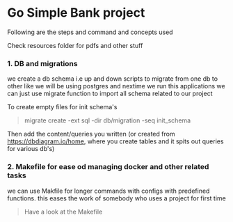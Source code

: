 # Go Simple Bank project 
Following are the steps and command and concepts used

Check resources folder for pdfs and other stuff 

### 1.  DB and migrations
we create a db schema i.e up and down scripts to migrate from one db to other like we will be using postgres and nextime we run this applications we can just use migrate function to import all schema related to our project

To create empty files for init schema's
> migrate create -ext sql -dir db/migration -seq init_schema

Then add the content/queries you written (or created from https://dbdiagram.io/home, where you create tables and it spits out queries for various db's)


### 2. Makefile for ease od managing docker and other related tasks
we can use Makfile for longer commands with configs with predefined functions. this eases the work of somebody who uses a project for first time

> Have a look at the Makefile